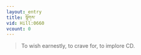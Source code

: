 ```yaml
---
layout: entry
title: སྙོགས་
vid: Hill:0660
vcount: 0
---
```

> To wish earnestly, to crave for, to implore CD\.

